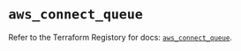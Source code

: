 # `aws_connect_queue`

Refer to the Terraform Registory for docs: [`aws_connect_queue`](https://registry.terraform.io/providers/hashicorp/aws/5.29.0/docs/resources/connect_queue).

